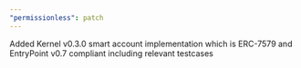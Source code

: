 ```yaml
---
"permissionless": patch
---
```


Added Kernel v0.3.0 smart account implementation which is ERC-7579 and EntryPoint v0.7 compliant including relevant testcases
